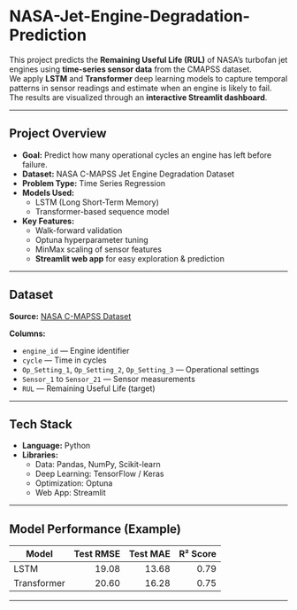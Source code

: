 # NASA-Jet-Engine-Degradation-Prediction


This project predicts the **Remaining Useful Life (RUL)** of NASA’s turbofan jet engines using **time-series sensor data** from the CMAPSS dataset.  
We apply **LSTM** and **Transformer** deep learning models to capture temporal patterns in sensor readings and estimate when an engine is likely to fail.  
The results are visualized through an **interactive Streamlit dashboard**.

---

##  Project Overview

- **Goal:** Predict how many operational cycles an engine has left before failure.
- **Dataset:** NASA C-MAPSS Jet Engine Degradation Dataset  
- **Problem Type:** Time Series Regression  
- **Models Used:**
  - LSTM (Long Short-Term Memory)
  - Transformer-based sequence model
- **Key Features:**
  - Walk-forward validation
  - Optuna hyperparameter tuning
  - MinMax scaling of sensor features
  - **Streamlit web app** for easy exploration & prediction

---

##  Dataset

**Source:** [NASA C-MAPSS Dataset](https://www.kaggle.com/datasets/palbha/cmapss-jet-engine-simulated-data)  

**Columns:**
- `engine_id` — Engine identifier
- `cycle` — Time in cycles
- `Op_Setting_1`, `Op_Setting_2`, `Op_Setting_3` — Operational settings
- `Sensor_1` to `Sensor_21` — Sensor measurements
- `RUL` — Remaining Useful Life (target)

---

##  Tech Stack

- **Language:** Python   
- **Libraries:**  
  - Data: Pandas, NumPy, Scikit-learn  
  - Deep Learning: TensorFlow / Keras  
  - Optimization: Optuna  
  - Web App: Streamlit  

---

##  Model Performance (Example)

| Model       | Test RMSE | Test MAE | R² Score |
|-------------|----------:|---------:|---------:|
| LSTM        | 19.08    | 13.68    | 0.79     |
| Transformer | 20.60     | 16.28    | 0.75     |

---


